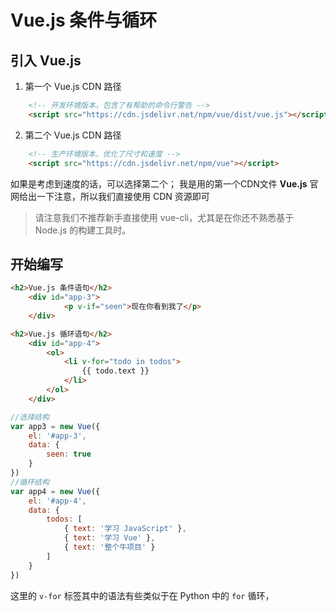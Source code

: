 # Vue.js 条件与循环

## 引入 Vue.js
1. 第一个 Vue.js CDN 路径
```html
    <!-- 开发环境版本，包含了有帮助的命令行警告 -->
    <script src="https://cdn.jsdelivr.net/npm/vue/dist/vue.js"></script>
```
2. 第二个 Vue.js CDN 路径
```html
    <!-- 生产环境版本，优化了尺寸和速度 -->
    <script src="https://cdn.jsdelivr.net/npm/vue"></script>
```
如果是考虑到速度的话，可以选择第二个； 我是用的第一个CDN文件
**Vue.js** 官网给出一下注意，所以我们直接使用 CDN 资源即可
> 请注意我们不推荐新手直接使用 vue-cli，尤其是在你还不熟悉基于 Node.js 的构建工具时。

## 开始编写
```html
<h2>Vue.js 条件语句</h2>
    <div id="app-3">
            <p v-if="seen">现在你看到我了</p>   
    </div>

<h2>Vue.js 循环语句</h2>
    <div id="app-4">
        <ol>
            <li v-for="todo in todos">
                {{ todo.text }}
            </li>
        </ol>
    </div>  
```
```javascript
//选择结构
var app3 = new Vue({
    el: '#app-3',
    data: {
        seen: true
    }
})
//循环结构
var app4 = new Vue({
    el: '#app-4',
    data: {
        todos: [
            { text: '学习 JavaScript' },
            { text: '学习 Vue' },
            { text: '整个牛项目' }
        ]
    }
})
```
这里的 `v-for` 标签其中的语法有些类似于在 Python 中的 `for` 循环，